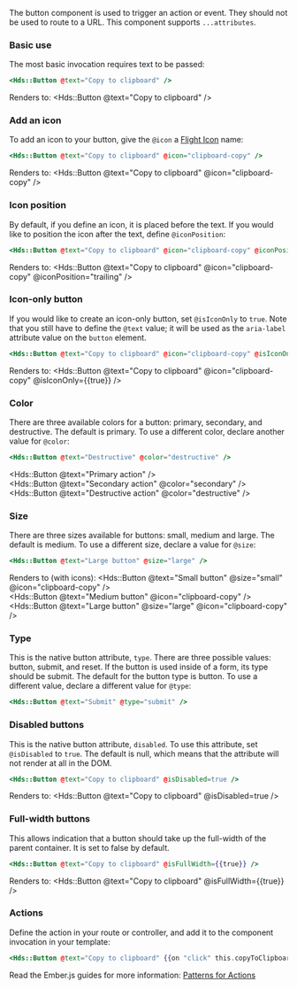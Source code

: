 The button component is used to trigger an action or event. They should not be used to route to a URL. This component supports `...attributes`.

### Basic use

The most basic invocation requires text to be passed:

```hbs
<Hds::Button @text="Copy to clipboard" />
```

Renders to:
<Hds::Button @text="Copy to clipboard" />

### Add an icon

To add an icon to your button, give the `@icon` a [Flight Icon](https://flight-hashicorp.vercel.app/) name:

```hbs
<Hds::Button @text="Copy to clipboard" @icon="clipboard-copy" />
```

Renders to:
<Hds::Button @text="Copy to clipboard" @icon="clipboard-copy" />

### Icon position

By default, if you define an icon, it is placed before the text. If you would like to position the icon after the text, define `@iconPosition`:

```hbs
<Hds::Button @text="Copy to clipboard" @icon="clipboard-copy" @iconPosition="trailing" />
```

Renders to:
<Hds::Button @text="Copy to clipboard" @icon="clipboard-copy" @iconPosition="trailing" />

### Icon-only button

If you would like to create an icon-only button, set `@isIconOnly` to `true`. Note that you still have to define the `@text` value; it will be used as the `aria-label` attribute value on the `button` element.

```hbs
<Hds::Button @text="Copy to clipboard" @icon="clipboard-copy" @isIconOnly={{true}} />
```

Renders to:
<Hds::Button @text="Copy to clipboard" @icon="clipboard-copy" @isIconOnly={{true}} />

### Color

There are three available colors for a button: primary, secondary, and destructive. The default is primary. To use a different color, declare another value for `@color`:

```hbs
<Hds::Button @text="Destructive" @color="destructive" />
```

<Hds::Button @text="Primary action" />
<br/>
<Hds::Button @text="Secondary action" @color="secondary" />
<br/>
<Hds::Button @text="Destructive action" @color="destructive" />


### Size

There are three sizes available for buttons: small, medium and large. The default is medium. To use a different size, declare a value for `@size`:

```hbs
<Hds::Button @text="Large button" @size="large" />
```

Renders to (with icons):
<Hds::Button @text="Small button" @size="small" @icon="clipboard-copy" />
<br/>
<Hds::Button @text="Medium button" @icon="clipboard-copy" />
<br/>
<Hds::Button @text="Large button" @size="large" @icon="clipboard-copy" />

### Type

This is the native button attribute, `type`. There are three possible values: button, submit, and reset. If the button is used inside of a form, its type should be submit. The default for the button type is button. To use a different value, declare a different value for `@type`:

```hbs
<Hds::Button @text="Submit" @type="submit" />
```

### Disabled buttons

This is the native button attribute, `disabled`. To use this attribute, set `@isDisabled` to `true`. The default is null, which means that the attribute will not render at all in the DOM.

```hbs
<Hds::Button @text="Copy to clipboard" @isDisabled=true />
```

Renders to:
<Hds::Button @text="Copy to clipboard" @isDisabled=true />

### Full-width buttons

This allows indication that a button should take up the full-width of the parent container. It is set to false by default.

```hbs
<Hds::Button @text="Copy to clipboard" @isFullWidth={{true}} />
```

Renders to:
<Hds::Button @text="Copy to clipboard" @isFullWidth={{true}} />

### Actions

Define the action in your route or controller, and add it to the component invocation in your template:

```hbs
<Hds::Button @text="Copy to clipboard" {{on "click" this.copyToClipboard}} />
```

Read the Ember.js guides for more information: <a href="https://guides.emberjs.com/release/in-depth-topics/patterns-for-actions/" target="_blank" rel="noopener noreferer">Patterns for Actions</a>